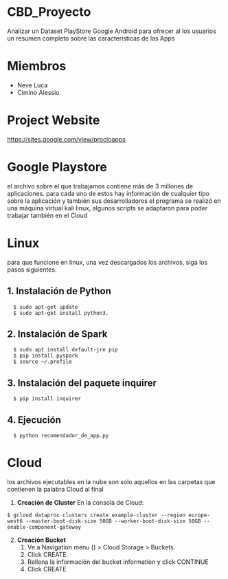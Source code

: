 # CBD_Proyecto
Analizar un Dataset PlayStore Google Android para ofrecer al los usuarios un resumen completo sobre las caracteristicas de las Apps 

# Miembros
* Neve Luca 
* Cimino Alessio

# Project Website
https://sites.google.com/view/procloapps

# Google Playstore
el archivo sobre el que trabajamos contiene más de 3 millones de aplicaciones. para cada uno de estos hay información de cualquier tipo sobre la aplicación y también sus desarrolladores
el programa se realizó en una máquina virtual kali linux, algunos scripts se adaptaron para poder trabajar también en el Cloud

# Linux
para que funcione en linux, una vez descargados los archivos, siga los pasos siguientes:
  ## 1. Instalación de Python
  ```
    $ sudo apt-get update
    $ sudo apt-get install python3.
  ```
  ## 2. Instalación de Spark
  ```
    $ sudo apt install default-jre pip
    $ pip install pyspark
    $ source ~/.profile
  ```
  ## 3. Instalación del paquete inquirer
  ```
    $ pip install inquirer
  ```
  ## 4. Ejecución
  ```
    $ python recomendador_de_app.py
```
# Cloud
los archivos ejecutables en la nube son solo aquellos en las carpetas que contienen la palabra Cloud al final
1. **Creación de Cluster**
En la consola de Cloud:
```
$ gcloud dataproc clusters create example-cluster --region europe-west6 --master-boot-disk-size 50GB --worker-boot-disk-size 50GB --enable-component-gateway
```
2. **Creación Bucket** 
   1. Ve a Navigation menu () > Cloud Storage > Buckets.
   2. Click CREATE.
   3. Rellena la información del bucket information y click CONTINUE
   4. Click CREATE



